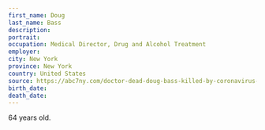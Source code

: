 ```yaml
---
first_name: Doug
last_name: Bass
description: 
portrait: 
occupation: Medical Director, Drug and Alcohol Treatment
employer: 
city: New York
province: New York
country: United States
source: https://abc7ny.com/doctor-dead-doug-bass-killed-by-coronavirus-nyc/6088268/
birth_date: 
death_date: 
---
```


64 years old.